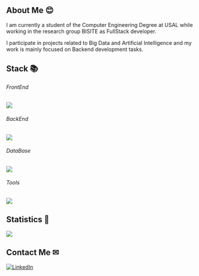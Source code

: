 ## About Me 😊

I am currently a student of the Computer Engineering Degree at USAL while working in the research group BISITE as FullStack developer.

I participate in projects related to Big Data and Artificial Intelligence and my work is mainly focused on Backend development tasks.

## Stack 📚

<p align="center">
  <h6>FrontEnd</h6>
  <a href="https://skillicons.dev">
    <img src="https://skillicons.dev/icons?i=vuejs,react,nodejs,typescript,angular,redux,tailwind" />
  </a>
</p>
<p align="center">
  <h6>BackEnd</h6>
  <a href="https://skillicons.dev">
    <img src="https://skillicons.dev/icons?i=express,graphql,python,flask,java,php,django" />
  </a>
</p>
<p align="center">
  <h6>DataBase</h6>
  <a href="https://skillicons.dev">
    <img src="https://skillicons.dev/icons?i=postgresql,mongodb,mysql" />
  </a>
</p>
<p align="center">
  <h6>Tools</h6>
  <a href="https://skillicons.dev">
    <img src="https://skillicons.dev/icons?i=git,gitlab,githubactions,heroku,docker,aws" />
  </a>
</p>

## Statistics 🧐
<a href="https://github-readme-streak-stats.herokuapp.com?user=DavidSanSan110&theme=tokyonight&border_radius=5">
  <img align="center" src="https://github-readme-streak-stats.herokuapp.com?user=DavidSanSan110&theme=tokyonight&border_radius=5" />
</a>

## Contact Me ✉
<a href="https://www.linkedin.com/in/davidsansan/?locale=en_US" rel="nofollow"><img alt="LinkedIn" src="https://camo.githubusercontent.com/a493f6833f99fb3c85788d6d9305e6b7a42b838e5ee5d138fd9a8214a7e77472/68747470733a2f2f696d672e736869656c64732e696f2f62616467652f6c696e6b6564696e2d2532333030373742352e7376673f267374796c653d666f722d7468652d6261646765266c6f676f3d6c696e6b6564696e266c6f676f436f6c6f723d7768697465" data-canonical-src="https://img.shields.io/badge/linkedin-%230077B5.svg?&amp;style=for-the-badge&amp;logo=linkedin&amp;logoColor=white" style="max-width: 100%;"></a>

